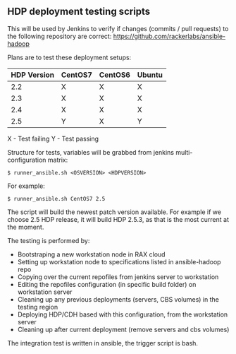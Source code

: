 ## HDP deployment testing scripts

This will be used by Jenkins to verify if changes (commits / pull requests) to the following repository are correct:
https://github.com/rackerlabs/ansible-hadoop

Plans are to test these deployment setups:


| HDP Version  | CentOS7 | CentOS6 | Ubuntu |
| ------------ | ------- | ------ | ------- |
| 2.2  | X  | X  | X  |
| 2.3  | X  | X  | X  |
| 2.4  | X  | X  | X  |
| 2.5  | Y  | X  | Y  |


X - Test failing
Y - Test passing


Structure for tests, variables will be grabbed from jenkins multi-configuration matrix:

```
$ runner_ansible.sh <OSVERSION> <HDPVERSION>
```


For example:

```
$ runner_ansible.sh CentOS7 2.5
```

The script will build the newest patch version available. For example if we choose 2.5 HDP release, it will build HDP 2.5.3, as that is the most current at the moment.


The testing is performed by: 
* Bootstraping a new workstation node in RAX cloud
* Setting up workstation node to specifications listed in ansible-hadoop repo
* Copying over the current repofiles from jenkins server to workstation
* Editing the repofiles configuration (in specific build folder) on workstation server
* Cleaning up any previous deployments (servers, CBS volumes) in the testing region
* Deploying HDP/CDH based with this configuration, from the workstation server
* Cleaning up after current deployment (remove servers and cbs volumes)

The integration test is written in ansible, the trigger script is bash.


